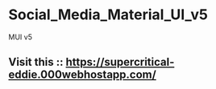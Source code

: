 # Social_Media_Material_UI_v5
MUI v5

## Visit this ::  https://supercritical-eddie.000webhostapp.com/
